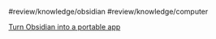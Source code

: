 #review/knowledge/obsidian 
#review/knowledge/computer 

[Turn Obsidian into a portable app](https://share.note.sx/3vhfcdlc)
